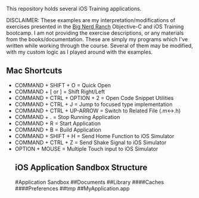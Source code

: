 This repository holds several iOS Training applications.

DISCLAIMER:  These examples are my interpretation/modifications of exercises presented in the <a href="http://www.bignerdranch.com/training">Big Nerd Ranch</a> Objective-C and iOS Training bootcamp.  I am not providing the exercise descriptions, or any materials from the books/documentation. These are simply my programs which I've written while working through the course. Several of them may be modified, with my custom logic as I played around with the examples.

<h2>Mac Shortcuts</h2>
<ul>
	<li> COMMAND + SHIFT + O = Quick Open</li>
	<li> COMMAND + [ or ] = Shift Right/Left</li>
	<li> COMMAND + CTRL + OPTION + 2 = Open Code Snippet Utilities</li>
	<li> COMMAND + CTRL + J = Jump to focused type implementation</li>
	<li> COMMAND + CTRL + UP-ARROW = Switch to Related File (.m<->.h)</li>
	<li> COMMAND + . = Stop Running Application</li>
	<li> COMMAND + R = Start Application</li>
	<li> COMMAND + B = Build Application</li>
	<li> COMMAND + SHIFT + H = Send Home Function to iOS Simulator</li>
	<li> COMMAND + CTRL + Z = Send Shake Signal to iOS Simulator</li>
	<li> OPTION + MOUSE = Multiple Touch input to iOS Simulator</li>
</li>

<h2>iOS Application Sandbox Structure</h2>

#Application Sandbox
##Documents
##Library
####Caches
####Preferences
##tmp
##MyApplication.app
